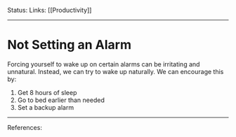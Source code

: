 Status:
Links: [[Productivity]]
___
# Not Setting an Alarm
Forcing yourself to wake up on certain alarms can be irritating and unnatural. Instead, we can try to wake up naturally. We can encourage this by:
1.  Get 8 hours of sleep
2.  Go to bed earlier than needed
3.  Set a backup alarm

___
References: